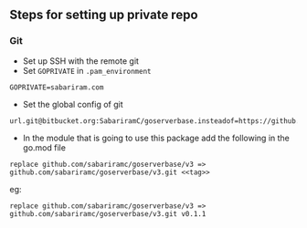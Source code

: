 ## Steps for setting up private repo

### Git
 - Set up SSH with the remote git
 - Set `GOPRIVATE` in `.pam_environment`
 ```
 GOPRIVATE=sabariram.com
 ```
 - Set the global config of git
 ```
 url.git@bitbucket.org:SabariramC/goserverbase.insteadof=https://github.com/sabariramc/goserverbase/v3
 ```
 - In the module that is going to use this package add the following in the go.mod file
 ```
 replace github.com/sabariramc/goserverbase/v3 => github.com/sabariramc/goserverbase/v3.git <<tag>>
 ```
 eg:
 ```
 replace github.com/sabariramc/goserverbase/v3 => github.com/sabariramc/goserverbase/v3.git v0.1.1
 ```